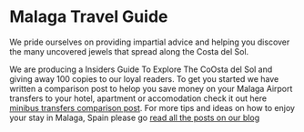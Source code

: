 Malaga Travel Guide
====================
We pride ourselves on providing impartial advice and helping you discover the many uncovered jewels that spread along the Costa del Sol. 

We are producing a Insiders Guide To Explore The CoOsta del Sol and giving away 100 copies to our loyal readers. To get you started we have written a comparison post to helop you save money on your Malaga Airport transfers to your hotel, apartment or accomodation check it out here <a href="http://malagatravelguide.net/transfers/malaga-airport-destination/">minibus transfers comparison post</a>. For more tips and ideas on how to enjoy your stay in Malaga, Spain please go <a href="http://malagatravelguide.net">read all the posts on our blog</a>
